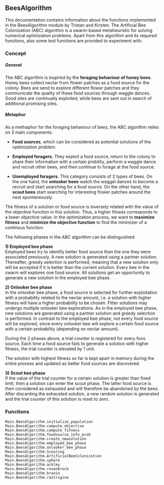 ## BeesAlgorithm

This documentation contains information about the functions implemented in the BeesAlgorithm module by Tristan and Kirsten.
The Artificial Bee Colonization (ABC) algorithm is a swarm-based metaheuristic for solving numerical optimization problems.
Apart from this algorithm and its required functions, also some test functions are provided to experiment with.

### Concept
##### General
The ABC algorithm is inspired by the **foraging behaviour of honey bees**. Honey bees collect nectar from flower patches as a food source for the colony. Bees are send to explore different flower patches and they communicate the quality of these food sources through waggle dances. Good sites are continually exploited, while bees are sent out in search of additional promising sites.

##### Metaphor

As a methaphor for the foraging behaviour of bees, the ABC algorithm relies on 3 main components:

- **Food sources**, which can be considered as potential solutions of the optimization problem.

- **Employed foragers**. They exploit a food source, return to the colony to share their information with a certain probility, perform a waggle dance and recruit other bees, and then continue to forage at the food source.  

- **Unemployed foragers**. This category consists of 2 types of bees. On the one hand, the **onlooker bees** watch the waggel dances to become a recruit and start searching for a food source. On the other hand, the **scout bees** start searching for interesting flower patches around the nest spontaneously.


The fitness of a solution or food source is inversely related with the value of the objective function in this solution. Thus, a higher fitness corresponds to a lower objective value. In the optimization process, we want to **maximize fitness** and **minimize the objective function** to find the minimizer of a continous function. 


The following phases in the ABC algorithm can be distinguished:

**1) Employed bee phase**\
Employed bees try to identify better food source than the one they were associated previously. A new solution is generated using a partner solution. Thereafter, greedy selection is performed, meaning that a new solution only  will be accepted if it is better than the current solution. Every bee in the swarm will explores one food source. All solutions get an opportunity to generate a new solution in the employed bee phase.

**2) Onlooker bee phase**\
In the onlooker bee phase, a food source is selected for further exploitation with a probability related to the nectar amount, i.e. a solution with higher fitness will have a higher probability to be chosen. Fitter solutions may undergo multiple onlooker bee explorations. As in the employed bee phase, new solutions are generated using a partner solution and greedy selection is performed. In contrast to the employed bee phase, not every food source will be explored, since every onlooker bee will explore a certain food source with a certain probability (depending on nectar amount).

During the 2 phases above, a trial counter is registered for every foos source. Each time a food source fails to generate a solution with higher fitness, the trial counter is elevated by 1 unit.

The solution with highest fitness so far is kept apart in memory during the entire process and updated as better food sources are discovered.

**3) Scout bee phase**\
If the value of the trial counter for a certain solution is greater than fixed limit, then a solution can enter the scout phase. The latter food source is then considered as exhausted and will therefore be abandoned by the bees. After discarding the exhausted solution, a new random solution is generated and the trial counter of this solution is reset to zero.

### Functions 

```@docs
Main.BeesAlgorithm.initialize_population
Main.BeesAlgorithm.compute_objective
Main.BeesAlgorithm.compute_fitness
Main.BeesAlgorithm.foodsource_info_prob
Main.BeesAlgorithm.create_newsolution
Main.BeesAlgorithm.employed_bee_phase
Main.BeesAlgorithm.onlooker_bee_phase
Main.BeesAlgorithm.Scouting
Main.BeesAlgorithm.ArtificialBeeColonization
Main.BeesAlgorithm.sphere
Main.BeesAlgorithm.ackley
Main.BeesAlgorithm.rosenbrock
Main.BeesAlgorithm.branin
Main.BeesAlgorithm.rastrigine
```